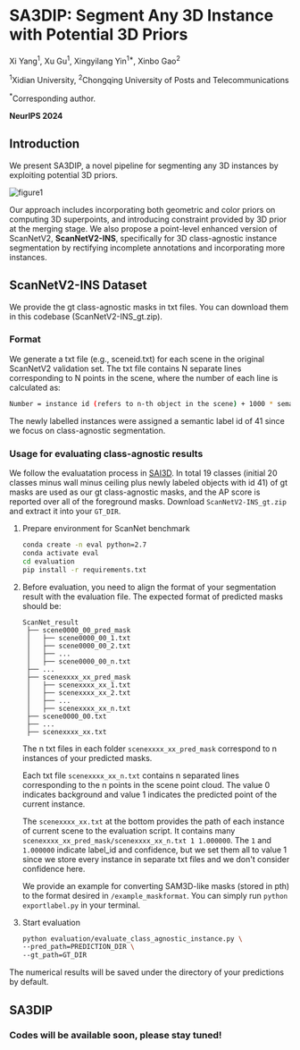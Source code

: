 # SA3DIP: Segment Any 3D Instance with Potential 3D Priors

Xi Yang<sup>1</sup>, Xu Gu<sup>1</sup>, Xingyilang Yin<sup>1*</sup>, Xinbo Gao<sup>2</sup>

<sup>1</sup>Xidian University, <sup>2</sup>Chongqing University of Posts and Telecommunications

<sup>*</sup>Corresponding author.

**NeurIPS 2024**

## Introduction

We present SA3DIP, a novel pipeline for segmenting any 3D instances by exploiting potential 3D priors.

![figure1](https://github.com/RyanG41/SA3DIP/assets/134327716/e9066f9e-fd6b-4b57-a599-7605942ac653)

Our approach includes incorporating both geometric and color priors on computing 3D superpoints, and introducing constraint provided by 3D prior at the merging stage. We also propose a point-level enhanced version of ScanNetV2, **ScanNetV2-INS**, specifically for 3D class-agnostic instance segmentation by rectifying incomplete annotations and incorporating more instances.

## ScanNetV2-INS Dataset

We provide the gt class-agnostic masks in txt files. You can download them in this codebase (ScanNetV2-INS_gt.zip).

### Format

We generate a txt file (e.g., sceneid.txt) for each scene in the original ScanNetV2 validation set. The txt file contains N separate lines corresponding to N points in the scene, where the number of each line is calculated as: 
```bash
Number = instance id (refers to n-th object in the scene) + 1000 * semantic label id (refers to scannetv2-labels.combined.tsv)
```
The newly labelled instances were assigned a semantic label id of 41 since we focus on class-agnostic segmentation.

### Usage for evaluating class-agnostic results

We follow the evaluatation process in [SAI3D](https://github.com/yd-yin/SAI3D). In total 19 classes (initial 20 classes minus wall minus ceiling plus newly labeled objects with id 41) of gt masks are used as our gt class-agnostic masks, and the AP score is reported over all of the foreground masks. Download `ScanNetV2-INS_gt.zip` and extract it into your `GT_DIR`.

   1. Prepare environment for ScanNet benchmark
      ```bash
      conda create -n eval python=2.7
      conda activate eval
      cd evaluation
      pip install -r requirements.txt
      ```
   2. Before evaluation, you need to align the format of your segmentation result with the evaluation file. The expected format of predicted masks should be:
      ```
      ScanNet_result
       ├── scene0000_00_pred_mask
       │   ├── scene0000_00_1.txt
       │   ├── scene0000_00_2.txt
       │   ├── ...
       │   ├── scene0000_00_n.txt
       ├── ...
       ├── scenexxxx_xx_pred_mask
       │   ├── scenexxxx_xx_1.txt
       │   ├── scenexxxx_xx_2.txt
       │   ├── ...
       │   ├── scenexxxx_xx_n.txt
       ├── scene0000_00.txt
       ├── ...
       ├── scenexxxx_xx.txt
      ```
      The n txt files in each folder `scenexxxx_xx_pred_mask` correspond to n instances of your predicted masks.

      Each txt file `scenexxxx_xx_n.txt` contains n separated lines corresponding to the n points in the scene point cloud. The value 0 indicates background and value 1 indicates the predicted point of the current instance.

      The `scenexxxx_xx.txt` at the bottom provides the path of each instance of current scene to the evaluation script. It contains many `scenexxxx_xx_pred_mask/scenexxxx_xx_n.txt 1 1.000000`. The `1` and `1.000000` indicate label_id and confidence, but we set them all to value 1 since we store every instance in separate txt files and we don't consider confidence here.

      We provide an example for converting SAM3D-like masks (stored in pth) to the format desired in `/example_maskformat`. You can simply run `python exportlabel.py` in your terminal.
   3. Start evaluation
      ```bash
      python evaluation/evaluate_class_agnostic_instance.py \
      --pred_path=PREDICTION_DIR \
      --gt_path=GT_DIR
      ```

   The numerical results will be saved under the directory of your predictions by default.

## SA3DIP
### Codes will be available soon, please stay tuned!
